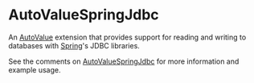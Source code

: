# AutoValueSpringJdbc

An [AutoValue][] extension that provides support for reading and writing to databases
with [Spring]'s JDBC libraries.

See the comments on [AutoValueSpringJdbc][] for more information and example usage.

[AutoValue]: https://github.com/google/auto/tree/master/value
[Spring]: https://spring.io
[AutoValueSpringJdbc]: annotations/src/main/java/com/zacharyhirsch/auto/value/springjdbc/AutoValueSpringJdbc.java
